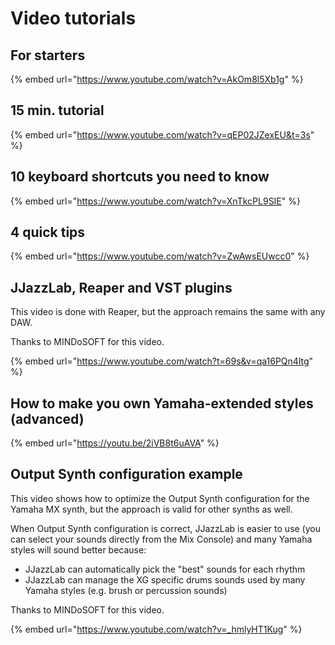 # Video tutorials

## For starters

{% embed url="https://www.youtube.com/watch?v=AkOm8l5Xb1g" %}

&#x20;

## 15 min. tutorial

{% embed url="https://www.youtube.com/watch?v=qEP02JZexEU&t=3s" %}

## 10 keyboard shortcuts you need to know

{% embed url="https://www.youtube.com/watch?v=XnTkcPL9SIE" %}

## 4 quick tips

{% embed url="https://www.youtube.com/watch?v=ZwAwsEUwcc0" %}

## JJazzLab, Reaper and VST plugins

This video is done with Reaper, but the approach remains the same with any DAW.

Thanks to MINDoSOFT for this video.

{% embed url="https://www.youtube.com/watch?t=69s&v=qa16PQn4ltg" %}

## How to make you own Yamaha-extended styles (advanced)

{% embed url="https://youtu.be/2iVB8t6uAVA" %}

## Output Synth configuration example

This video shows how to optimize the Output Synth configuration for the Yamaha MX synth, but the approach is valid for other synths as well.

When Output Synth configuration is correct, JJazzLab is easier to use (you can select your sounds directly from the Mix Console) and many Yamaha styles will sound better because:

* JJazzLab can automatically pick the "best" sounds for each rhythm
* JJazzLab can manage the XG specific drums sounds used by many Yamaha styles (e.g. brush or percussion sounds)

Thanks to MINDoSOFT for this video.

{% embed url="https://www.youtube.com/watch?v=_hmlyHT1Kug" %}
